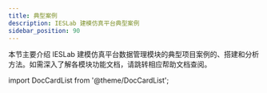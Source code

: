 ```yaml
---
title: 典型案例
description: IESLab 建模仿真平台典型案例
sidebar_position: 90
---
```




本节主要介绍 IESLab 建模仿真平台数据管理模块的典型项目案例的、搭建和分析方法。如需深入了解各模块功能文档，请跳转相应帮助文档查阅。


import DocCardList from '@theme/DocCardList';

<DocCardList />